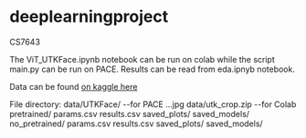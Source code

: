 # deeplearningproject
CS7643

The ViT_UTKFace.ipynb notebook can be run on colab while the script main.py can be run on PACE. 
Results can be read from eda.ipnyb notebook.

Data can be found <a href="https://www.kaggle.com/datasets/moritzm00/utkface-cropped">on kaggle here</a>

File directory:
data/UTKFace/        --for PACE
    ...jpg
data/utk_crop.zip    --for Colab
pretrained/
    params.csv
    results.csv
    saved_plots/
    saved_models/
no_pretrained/
    params.csv
    results.csv
    saved_plots/
    saved_models/


